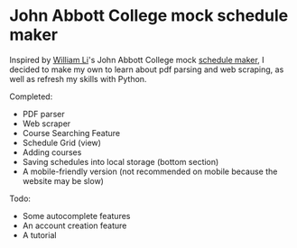 # John Abbott College mock schedule maker

Inspired by [William Li](https://github.com/Trollermaner)'s John Abbott College mock [schedule maker](https://github.com/Trollermaner/schedule-maker), I decided to make my own to learn about pdf parsing and web scraping, as well as refresh my skills with Python.

Completed:
* PDF parser
* Web scraper
* Course Searching Feature
* Schedule Grid (view)
* Adding courses
* Saving schedules into local storage (bottom section)
* A mobile-friendly version (not recommended on mobile because the website may be slow)

Todo:
* Some autocomplete features
* An account creation feature
* A tutorial